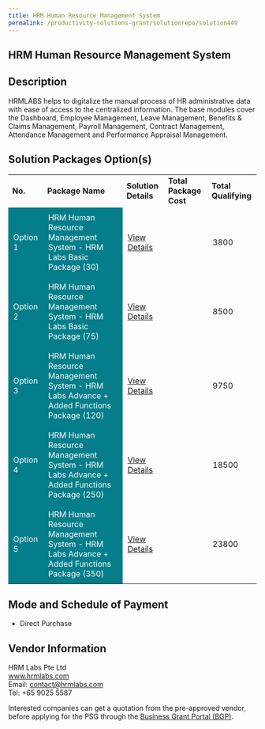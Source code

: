 ```yaml
---
title: HRM Human Resource Management System
permalink: /productivity-solutions-grant/solutionrepo/solution449
---
```


## HRM Human Resource Management System

## Description

HRMLABS helps to digitalize the manual process of HR administrative data with ease of access to the centralized information. The base modules cover the Dashboard, Employee Management, Leave Management, Benefits & Claims Management, Payroll Management, Contract Management, Attendance Management and Performance Appraisal Management.

## Solution Packages Option(s)

<table>
<tr>
<td><b>No.</b></td>
<td><b>Package Name</b></td>
<td><b>Solution Details</b></td>
<td><b>Total Package Cost</b></td>
<td><b>Total Qualifying</b></td>
</tr>
<tr>
<td style='padding: 10px; background-color: #037E8A; color: #FFFFFF;'>Option 1</td>
<td style='padding: 10px; background-color: #037E8A; color: #FFFFFF;'>HRM Human Resource Management System - HRM Labs Basic Package (30)</td>
<td style='padding: 10px;'><a href='https://www.gobusiness.gov.sg/images/psg/HRM_Labs_20200043_Annex_3_20200625151521_Part_1.pdf' target='_blank'>View Details</a></td>
<td style='padding: 10px;'></td>
<td style='padding: 10px;'>3800</td>
</tr>
<tr>
<td style='padding: 10px; background-color: #037E8A; color: #FFFFFF;'>Option 2</td>
<td style='padding: 10px; background-color: #037E8A; color: #FFFFFF;'>HRM Human Resource Management System - HRM Labs Basic Package (75)</td>
<td style='padding: 10px;'><a href='https://www.gobusiness.gov.sg/images/psg/HRM_Labs_20200043_Annex_3_20200625151521_Part_2.pdf' target='_blank'>View Details</a></td>
<td style='padding: 10px;'></td>
<td style='padding: 10px;'>8500</td>
</tr>
<tr>
<td style='padding: 10px; background-color: #037E8A; color: #FFFFFF;'>Option 3</td>
<td style='padding: 10px; background-color: #037E8A; color: #FFFFFF;'>HRM Human Resource Management System - HRM Labs Advance + Added Functions Package (120)</td>
<td style='padding: 10px;'><a href='https://www.gobusiness.gov.sg/images/psg/HRM_Labs_20200043_Annex_3_20200625151521_Part_3.pdf' target='_blank'>View Details</a></td>
<td style='padding: 10px;'></td>
<td style='padding: 10px;'>9750</td>
</tr>
<tr>
<td style='padding: 10px; background-color: #037E8A; color: #FFFFFF;'>Option 4</td>
<td style='padding: 10px; background-color: #037E8A; color: #FFFFFF;'>HRM Human Resource Management System - HRM Labs Advance + Added Functions Package (250)</td>
<td style='padding: 10px;'><a href='https://www.gobusiness.gov.sg/images/psg/HRM_Labs_20200043_Annex_3_20200625151521_Part_4.pdf' target='_blank'>View Details</a></td>
<td style='padding: 10px;'></td>
<td style='padding: 10px;'>18500</td>
</tr>
<tr>
<td style='padding: 10px; background-color: #037E8A; color: #FFFFFF;'>Option 5</td>
<td style='padding: 10px; background-color: #037E8A; color: #FFFFFF;'>HRM Human Resource Management System - HRM Labs Advance + Added Functions Package (350)</td>
<td style='padding: 10px;'><a href='https://www.gobusiness.gov.sg/images/psg/HRM_Labs_20200043_Annex_3_20200625151521_Part_5.pdf' target='_blank'>View Details</a></td>
<td style='padding: 10px;'></td>
<td style='padding: 10px;'>23800</td>
</tr>
</table>

## Mode and Schedule of Payment

 - Direct Purchase

## Vendor Information

 HRM Labs Pte Ltd<br>www.hrmlabs.com<br>Email: contact@hrmlabs.com<br>Tel: +65 9025 5587

Interested companies can get a quotation from the pre-approved vendor, before applying for the PSG through the <a href='https://www.businessgrants.gov.sg/' target='_blank' rel='noopener'>Business Grant Portal (BGP)</a>.

<script src="/jquery/resize-tables.js"></script>
